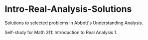 # Intro-Real-Analysis-Solutions
Solutions to selected problems in Abbott's Understanding Analysis. 

Self-study for Math 311: Introduction to Real Analysis 1.
